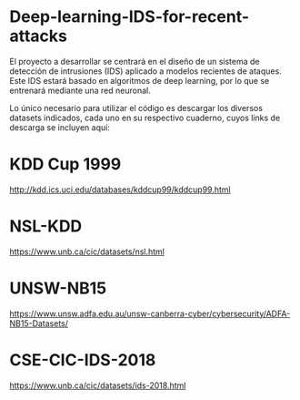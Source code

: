 # Deep-learning-IDS-for-recent-attacks
El proyecto a desarrollar se centrará en el diseño de un sistema de detección de intrusiones (IDS) aplicado a modelos recientes de ataques. Este IDS estará basado en algoritmos de deep learning, por lo que se entrenará mediante una red neuronal.

Lo único necesario para utilizar el código es descargar los diversos datasets indicados, cada uno en su respectivo cuaderno, cuyos links de descarga se incluyen aquí:

# KDD Cup 1999
http://kdd.ics.uci.edu/databases/kddcup99/kddcup99.html

# NSL-KDD
https://www.unb.ca/cic/datasets/nsl.html

# UNSW-NB15
https://www.unsw.adfa.edu.au/unsw-canberra-cyber/cybersecurity/ADFA-NB15-Datasets/

# CSE-CIC-IDS-2018
https://www.unb.ca/cic/datasets/ids-2018.html
